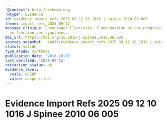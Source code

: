 ```yaml
---
'@context': http://schema.org
'@type': Evidence
id: evidence_import_refs_2025_09_12_10_1016_j_spinee_2010_06_005
theme: import_refs_2025_09_12
message_clinique: Encourager l’activité, l’autogestion et une progression graduée
  en fonction des symptômes.
doi_url: https://doi.org/10.1016/j.spinee.2010.06.005
sources_snapshot: _audit/evidence_import_refs_2025_09_12_10_1016_j_spinee_2010_06_005.json
statut: valide
type_etude: synthese
publication_date: '2010-10-01'
last_verified: '2025-09-12'
retraction_status: ok
evidence_level:
  scale: OCEBM
  value: unspecified
---
```

# Evidence Import Refs 2025 09 12 10 1016 J Spinee 2010 06 005


